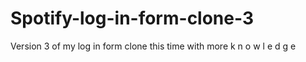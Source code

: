 # Spotify-log-in-form-clone-3
 Version 3 of my log in form clone this time with more k n o w l e d g e 
